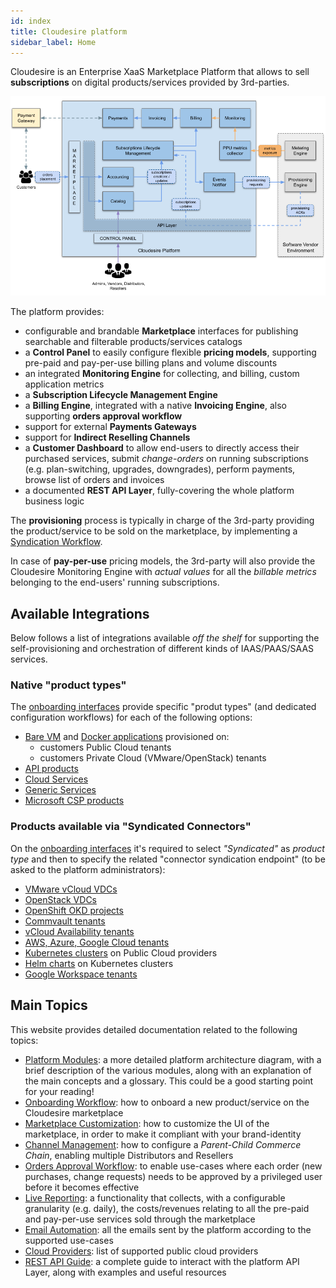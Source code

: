 ```yaml
---
id: index
title: Cloudesire platform
sidebar_label: Home
---
```


Cloudesire is an Enterprise XaaS Marketplace Platform that allows to sell
**subscriptions** on digital products/services provided by 3rd-parties.

![cloudesire architecture](assets/platform/Cloudesire-schema-simplified.png)

The platform provides:

- configurable and brandable **Marketplace** interfaces for publishing
  searchable and filterable products/services catalogs
- a **Control Panel** to easily configure flexible **pricing models**,
  supporting pre-paid and pay-per-use billing plans and volume discounts
- an integrated **Monitoring Engine** for collecting, and billing, custom
  application metrics
- a **Subscription Lifecycle Management Engine**
- a **Billing Engine**, integrated with a native **Invoicing Engine**,
  also supporting **orders approval workflow**
- support for external **Payments Gateways**
- support for **Indirect Reselling Channels**
- a **Customer Dashboard** to allow end-users to directly access their
  purchased services, submit *change-orders* on running subscriptions
  (e.g. plan-switching, upgrades, downgrades), perform payments, browse
  list of orders and invoices
- a documented **REST API Layer**, fully-covering the whole platform
  business logic

The **provisioning** process is typically in charge of the 3rd-party
providing the product/service to be sold on the marketplace, by
implementing a [Syndication Workflow](syndication.md).

In case of **pay-per-use** pricing models, the 3rd-party will also
provide the Cloudesire Monitoring Engine with *actual values*
for all the *billable metrics* belonging to the end-users' running
subscriptions.

## Available Integrations

Below follows a list of integrations available _off the shelf_ for
supporting the self-provisioning and orchestration of different kinds
of IAAS/PAAS/SAAS services.

### Native "product types"

The [onboarding interfaces](onboarding.md) provide specific "produt types"
(and dedicated configuration workflows) for each of the following options:

- [Bare VM](vm.md) and [Docker applications](docker.md) provisioned on:
  - customers Public Cloud tenants
  - customers Private Cloud (VMware/OpenStack) tenants
- [API products](api-product.md)
- [Cloud Services](type-cloud-service.md)
- [Generic Services](service.md)
- [Microsoft CSP products](csp-product.md)

### Products available via "Syndicated Connectors"

On the [onboarding interfaces](onboarding.md) it's required to select
_"Syndicated"_ as _product type_ and then to specify the related
"connector syndication endpoint" (to be asked to the platform administrators):

- [VMware vCloud VDCs](modules-vcloud.md)
- [OpenStack VDCs](modules-openstack.md)
- [OpenShift OKD projects](modules-okd.md)
- [Commvault tenants](modules-commvault.md)
- [vCloud Availability tenants](modules-vcav.md)
- [AWS, Azure, Google Cloud tenants](modules-public-tenants.md)
- [Kubernetes clusters](modules-kubernetes.md) on Public Cloud providers
- [Helm charts](modules-helm.md) on Kubernetes clusters
- [Google Workspace tenants](modules-google-workspace.md)

## Main Topics

This website provides detailed documentation related to the following
topics:

- [Platform Modules](platform.md): a more detailed platform architecture
  diagram, with a brief description of the various modules, along with an
  explanation of the main concepts and a glossary.
  This could be a good starting point for your reading!
- [Onboarding Workflow](onboarding.md): how to onboard a new product/service
  on the Cloudesire marketplace
- [Marketplace Customization](marketplace.md): how to customize the UI of
  the marketplace, in order to make it compliant with your brand-identity
- [Channel Management](channel.md): how to configure a *Parent-Child Commerce
  Chain*, enabling multiple Distributors and Resellers
- [Orders Approval Workflow](approval-workflow.md): to enable use-cases where
  each order (new purchases, change requests) needs to be approved by a
  privileged user before it becomes effective
- [Live Reporting](live-reporting.md): a functionality that collects, with
  a configurable granularity (e.g. daily), the costs/revenues relating
  to all the pre-paid and pay-per-use services sold through the marketplace
- [Email Automation](emails.md): all the emails sent by the platform according to
  the supported use-cases
- [Cloud Providers](clouds.md): list of supported public cloud providers
- [REST API Guide](api.md): a complete guide to interact with the platform
  API Layer, along with examples and useful resources
